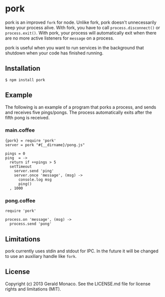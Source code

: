 # pork

pork is an improved ```fork``` for node. Unlike fork, pork doesn't unnecessarily keep your process alive. With fork, you have to call ```process.disconnect()``` or ```process.exit()```. With pork, your process will automatically exit when there are no more active listeners for ```message``` on a process.

pork is useful when you want to run services in the background that shutdown when your code has finished running.

## Installation

    $ npm install pork

## Example

The following is an example of a program that porks a process, and sends and receives five pings/pongs. The process automatically exits after the fifth pong is received.

### main.coffee

    {pork} = require 'pork'
    server = pork "#{__dirname}/pong.js"

    pings = 0
    ping  = ->
      return if ++pings > 5
      setTimeout
        server.send 'ping'
        server.once 'message', (msg) ->
          console.log msg
          ping()
      , 1000

### pong.coffee

    require 'pork'

    process.on 'message', (msg) ->
      process.send 'pong'

## Limitations

pork currently uses stdin and stdout for IPC. In the future it will be changed to use an auxiliary handle like ```fork```.

## License

Copyright (c) 2013 Gerald Monaco. See the LICENSE.md file for license rights and
limitations (MIT).
